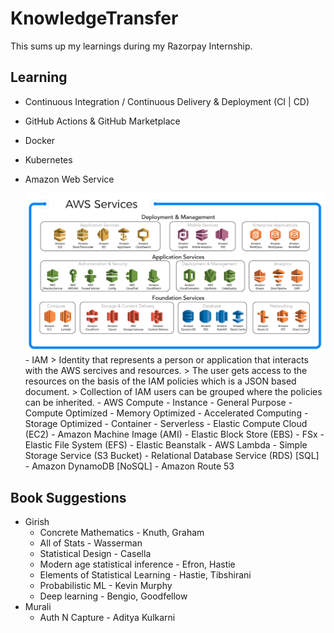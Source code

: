 # KnowledgeTransfer

This sums up my learnings during my Razorpay Internship.


## Learning

- Continuous Integration / Continuous Delivery & Deployment (CI | CD)

- GitHub Actions & GitHub Marketplace

- Docker

- Kubernetes

- Amazon Web Service 

    <img src = "images/aws_mindmap.png">
    - IAM
        > Identity that represents a person or application that interacts with the AWS sercives and resources.
        > The user gets access to the resources on the basis of the IAM policies which is a JSON based document.
        > Collection of IAM users can be grouped where the policies can be inherited.
    - AWS Compute
        - Instance
            - General Purpose
            - Compute Optimized
            - Memory Optimized
            - Accelerated Computing
            - Storage Optimized
        - Container
        - Serverless
    - Elastic Compute Cloud (EC2)
    - Amazon Machine Image (AMI)
    - Elastic Block Store (EBS)
    - FSx
    - Elastic File System (EFS)
    - Elastic Beanstalk
    - AWS Lambda
    - Simple Storage Service (S3 Bucket)
    - Relational Database Service (RDS) [SQL]
    - Amazon DynamoDB [NoSQL]
    - Amazon Route 53


## Book Suggestions

- Girish
    - Concrete Mathematics - Knuth, Graham
    - All of Stats - Wasserman 
    - Statistical Design - Casella 
    - Modern age statistical inference - Efron, Hastie
    - Elements of Statistical Learning - Hastie, Tibshirani
    - Probabilistic ML - Kevin Murphy
    - Deep learning - Bengio, Goodfellow
- Murali
    - Auth N Capture - Aditya Kulkarni